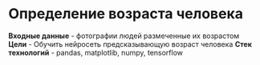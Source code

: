 # Определение возраста человека
**Входные данные** - фотографии людей размеченные их возрастом<br>
**Цели** - Обучить нейросеть предсказывающую возраст человека
**Стек технологий** - pandas, matplotlib, numpy, tensorflow
